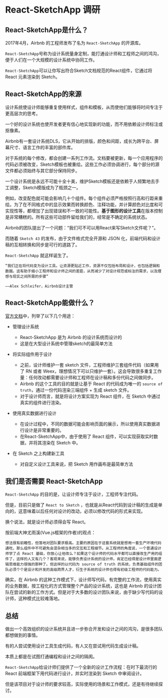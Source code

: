 # React-SketchApp 调研

## React-SketchApp是什么？

2017年4月，Airbnb 的工程师发布了名为 `React-SketchApp` 的开源库。

`React-SketchApp`号称为设计系统量身定制，能打通设计师和工程师之间的鸿沟，便于人们在一个大规模的设计系统中协同工作。

`React-SketchApp`可以让你写出符合Sketch文档规范的React组件，它通过将 React 元素渲染到 Sketch。

## React-SketchApp的来源

设计系统使设计师能够重复使用样式，组件和模板，从而使他们能够将时间专注于更高层次的思考。

一个好的设计系统也使开发者更有信心地实现新的功能，而不用依赖设计师标注或抠像素。

Airbnb有一套设计系统DLS，它从开始的排版，颜色和间距，成长为跨平台、屏幕尺寸、语言工作的丰富的部件库。

对于系统的每个修改，都会创建一系列工作流。文档要被更新，每一个应用程序的代码必须被改变，Sketch模板也被重绘。这些工作必须协调进行，每个部分的源文件都必须始终与其它部分保持同步。

一个设计系统是永远不可能十全十美，维护Sketch模板还是依赖于人频繁地去手工调整，Sketch模版成为了瓶颈之一。

例如，改变配色就可能会影响几十个组件。每个组件必须严格按照行高和行距来重绘。为了在不同格式中的显示效果而转换颜色、注释功能，并计算颜色对比度和可实现性等，都增加了出现错误和不一致的可能性。**基于图形的设计工具**在版本控制是非常糟糕的。所有这些可动部件留给我们的，经常是不确定的系统状态。

Airbnb的团队提出了一个问题：“我们可不可以用React来写Sketch文件呢？”。

而随着 `Sketch 43` 的发布，由于文件格式完全开源和 JSON 化，前端代码和设计稿的互相转换和同步是可行的道路了。

`React-SketchApp` 就这样诞生了。

```
“我们正在将代码变为设计工具。让资源更贴近工作，资源不仅包括布局和设计，也包括逻辑和数据。这有助于缩小工程师和设计师之间的差距，从而减少了对设计规范或标注的需求，以及理想与现实之间所需的步骤”

——Alex Schleifer，Airbnb设计主管
```

## React-SketchApp能做什么？

[官方文档](http://airbnb.io/react-sketchapp/#what-can-i-do-with-it)中，列举了以下几个用途：

* 管理设计系统

    * React-SketchApp 是为 Airbnb 的设计系统而设计的
    * 这是在大型设计系统中管理sketch的最简单方法

* 将实际组件用于设计

    * 之前，设计师维护一套 sketch 文件，工程师维护三套组件代码（如果用了 RN 或者 Weex，理想情况下可以只维护一套）。这会导致很多重复工作量：任何改动都需要设计师和工程师在设计稿和多份代码之间做同步。
    * Airbnb 的这个工具的目的就是让基于 React 的代码成为唯一的 `source of truth`，通过一份代码渲染三端组件 + 生成 sketch 文件。
    * 对于设计师而言，就是将设计方案实现为 React 组件，在 Sketch 中通过真实的组件进行渲染。

* 使用真实数据进行设计

    * 在设计过程中，不同的数据可能会影响页面的展示，所以使用真实数据进行设计是非常重要的。
    * 在React-SketchApp中，由于使用了 React 组件，可以实现获取实时数据，并将其渲染在 Sketch 中。

* 在 Sketch 之上构建新工具

    * 对自定义设计工具来说，把 Sketch 用作画布是最简单方法

## 我们是否需要 React-SketchApp

`React-SketchApp` 的目的是，让设计师专注于设计，工程师专注代码。

但是，目前只是做了 `React to Sketch` ，也就是从React代码到设计稿的生成是单向的，这意味着以后任何对设计的改动，必须以修改代码的形式来实现。

换个说法，就是设计师必须得会写 React。

按前端大神尤雨溪(Vue.js框架的作者)的观点：

```
想法很有前瞻性，但落地对团队要求极高。主要的原因在于这套系统就是想用一套生产环境代码通吃，那么组件中不可避免会混杂相当多的交互和工程细节。从工程师的角度说，一个普通设计师学了点 React 基础，你放心让他改么？如果这个设计师的代码水平都可以直接改生产用的组件了，这样的人又有几个？客观来说，能够负责设计系统的设计师，肯定已经得是设计师里面逻辑思维能力很强的那种了。但这样的以代码为 source of truth 的系统，负责基础组件的团队必须个个是设计和开发的高级跨界人才，衍生子系统的设计师也得有初级工程师的代码能力。
```

确实，在 Airbnb 的这种工作模式下，设计师写代码，有完整的工作流，使用真实的业务数据，按工程化的方式管理整个产品的设计系统，这也是 Airbnb 的设计团队在尝试的新的工作方式。但是对于大多数的设计团队来说，由于缺少写代码的设计师，这种模式比较难落地。

## 总结

做出一个高效组织的设计系统并且进一步弥合开发和设计之间的鸿沟，是很多团队都想做到的事情。

有的人尝试使用设计工具生成代码，有人又在尝试用代码生成设计稿。

本质上都是在试图打通编程和设计之间的隔阂。

`React-SketchApp`给设计师们提供了一个全新的设计工作流程：在时下最流行的 React 前端框架下用代码进行设计，并实时渲染到 Sketch 中审阅设计。

但是该项目对于设计师的要求较高，实际使用的场景和工作模式，还是有待继续探讨。

